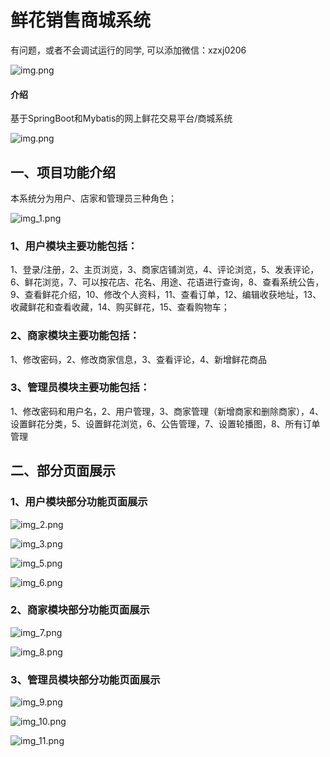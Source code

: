 # 鲜花销售商城系统

有问题，或者不会调试运行的同学, 可以添加微信：xzxj0206

![img.png](imgs/img12.png)

#### 介绍
基于SpringBoot和Mybatis的网上鲜花交易平台/商城系统

![img.png](imgs/img.png)

## 一、项目功能介绍
本系统分为用户、店家和管理员三种角色；

![img_1.png](imgs/img_1.png)

### 1、用户模块主要功能包括：

1、登录/注册，2、主页浏览，3、商家店铺浏览，4、评论浏览，5、发表评论，6、鲜花浏览，7、可以按花店、花名、用途、花语进行查询，8、查看系统公告，9、查看鲜花介绍，10、修改个人资料，11、查看订单，12、编辑收获地址，13、收藏鲜花和查看收藏，14、购买鲜花，15、查看购物车；

### 2、商家模块主要功能包括：

1、修改密码，2、修改商家信息，3、查看评论，4、新增鲜花商品

### 3、管理员模块主要功能包括：
1、修改密码和用户名，2、用户管理，3、商家管理（新增商家和删除商家），4、设置鲜花分类，5、设置鲜花浏览，6、公告管理，7、设置轮播图，8、所有订单管理

## 二、部分页面展示
### 1、用户模块部分功能页面展示

![img_2.png](imgs/img_2.png)

![img_3.png](imgs/img_3.png)


![img_5.png](imgs/img_5.png)

![img_6.png](imgs/img_6.png)


### 2、商家模块部分功能页面展示

![img_7.png](imgs/img_7.png)

![img_8.png](imgs/img_8.png)

### 3、管理员模块部分功能页面展示

![img_9.png](imgs/img_9.png)

![img_10.png](imgs/img_10.png)

![img_11.png](imgs/img_11.png)









